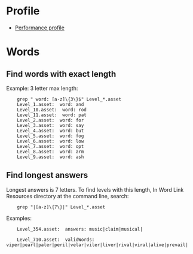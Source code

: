 # Profile

- [Performance profile](performance_profile.md)

# Words

## Find words with exact length

Example: 3 letter max length:

        grep " word: [a-z]\{3\}$" Level_*.asset
        Level_1.asset:  word: and
        Level_10.asset:  word: rod
        Level_11.asset:  word: pat
        Level_2.asset:  word: for
        Level_3.asset:  word: say
        Level_4.asset:  word: but
        Level_5.asset:  word: fog
        Level_6.asset:  word: low
        Level_7.asset:  word: opt
        Level_8.asset:  word: arm
        Level_9.asset:  word: ash

## Find longest answers

Longest answers is 7 letters.
To find levels with this length,
In Word Link Resources directory at the command line, search:

        grep "|[a-z]\{7\}|" Level_*.asset

Examples:

        Level_354.asset:  answers: music|claim|musical|

        Level_710.asset:  validWords: viper|pearl|paler|peril|velar|viler|liver|rival|viral|alive|prevail|
